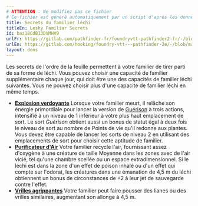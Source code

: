 ```yaml
---
# ATTENTION : Ne modifiez pas ce fichier
# Ce fichier est généré automatiquement par un script d'après les données du module Foundry VTT officiel et de sa traduction
title: Secrets du familier léchi
titleEn: Leshy Familiar Secrets
id: baz18CdB13DVMHV9
urlFr: https://gitlab.com/pathfinder-fr/foundryvtt-pathfinder2-fr/-/blob/master/data/feats/baz18CdB13DVMHV9.htm
urlEn: https://gitlab.com/hooking/foundry-vtt---pathfinder-2e/-/blob/master/packs/data/feats.db/leshy-familiar-secrets.json
layout: dons
---
```

Les secrets de l'ordre de la feuille permettent à votre familier de tirer parti de sa forme de léchi. Vous pouvez choisir une capacité de familier supplémentaire chaque jour, qui doit être une des capacités de familier léchi suivantes. Vous ne pouvez choisir plus d'une capacité de familier léchi en même temps.

- **[Explosion verdoyante](../capacités-familiers/explosion-verdoyante.html)** Lorsque votre familier meurt, il relâche son énergie primordiale pour lancer la version de [Guérison](../sorts/guérison.html) à trois actions, intensifié à un niveau de 1 inférieur à votre plus haut emplacement de sort. Le sort *Guérison* obtient aussi un bonus de statut égal à deux fois le niveau de sort au nombre de Points de vie qu'il redonne aux plantes. Vous devez être capable de lancer les sorts de niveau 2 en utilisant des emplacements de sort pour choisir cette aptitude de familier.
- **[Purificateur d'Air](../capacités-familiers/purificateur-d-air.html)** Votre familier recycle l'air, fournissant assez d'oxygène à une créature de taille Moyenne dans les zones avec de l'air vicié, tel qu'une chambre scellée ou un espace extradimensionnel. Si le léchi est dans la zone d'un effet de poison inhalé ou d'un effet qui compte sur l'odorat, les créatures dans une émanation de 4,5 m du léchi obtiennent un bonus de circonstances de +2 à leur jet de sauvegarde contre l'effet.
- **[Vrilles agrippantes](../capacités-familiers/vrilles-agrippantes.html)** Votre familier peut faire pousser des lianes ou des vrilles similaires, augmentant son allonge à 4,5 m.
